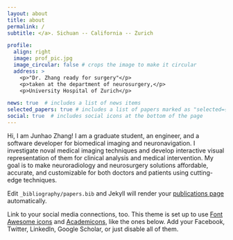 ```yaml
---
layout: about
title: about
permalink: /
subtitle: </a>. Sichuan -- California -- Zurich

profile:
  align: right
  image: prof_pic.jpg
  image_circular: false # crops the image to make it circular
  address: >
    <p>"Dr. Zhang ready for surgery"</p>
    <p>taken at the department of neurosurgery,</p>
    <p>University Hospital of Zurich</p>

news: true  # includes a list of news items
selected_papers: true # includes a list of papers marked as "selected={true}"
social: true  # includes social icons at the bottom of the page
---
```


Hi, I am Junhao Zhang! I am a graduate student, an engineer, and a software developer for biomedical imaging and neuronavigation. I investigate noval medical imaging techniques and develop interactive visual representation of them for clinical analysis and medical intervention. My goal is to make neuroradiology and neurosurgery solutions affordable, accurate, and customizable for both doctors and patients using cutting-edge techniques.

Edit `_bibliography/papers.bib` and Jekyll will render your [publications page](/al-folio/publications/) automatically.

Link to your social media connections, too. This theme is set up to use [Font Awesome icons](http://fortawesome.github.io/Font-Awesome/) and [Academicons](https://jpswalsh.github.io/academicons/), like the ones below. Add your Facebook, Twitter, LinkedIn, Google Scholar, or just disable all of them.

